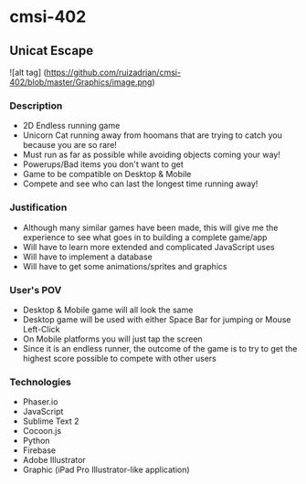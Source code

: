 # cmsi-402

## Unicat Escape

![alt tag] (https://github.com/ruizadrian/cmsi-402/blob/master/Graphics/image.png)

### Description
* 2D Endless running game
* Unicorn Cat running away from hoomans that are trying to catch you because you are so rare!
* Must run as far as possible while avoiding objects coming your way!
* Powerups/Bad items you don't want to get
* Game to be compatible on Desktop & Mobile
* Compete and see who can last the longest time running away!

### Justification
* Although many similar games have been made, this will give me the experience to see what goes in to building a complete game/app
* Will have to learn more extended and complicated JavaScript uses
* Will have to implement a database
* Will have to get some animations/sprites and graphics

### User's POV
* Desktop & Mobile game will all look the same
* Desktop game will be used with either Space Bar for jumping or Mouse Left-Click
* On Mobile platforms you will just tap the screen
* Since it is an endless runner, the outcome of the game is to try to get the highest score possible to compete with other users

### Technologies
* Phaser.io
* JavaScript
* Sublime Text 2
* Cocoon.js
* Python
* Firebase
* Adobe Illustrator
* Graphic (iPad Pro Illustrator-like application)
